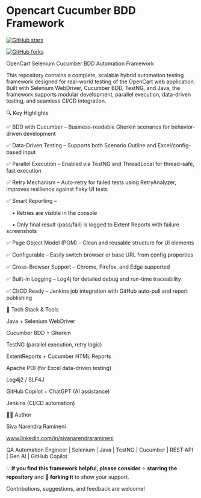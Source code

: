 
 # Opencart Cucumber BDD Framework

 
[![GitHub stars](https://img.shields.io/github/stars/sivanarendraramineni/OpencartCucumberBddFramework?style=social)](https://github.com/sivanarendraramineni/OpencartCucumberBddFramework/stargazers)

[![GitHub forks](https://img.shields.io/github/forks/sivanarendraramineni/OpencartCucumberBddFramework?style=social)](https://github.com/sivanarendraramineni/OpencartCucumberBddFramework/network/members)


OpenCart Selenium Cucumber BDD Automation Framework

This repository contains a complete, scalable hybrid automation testing framework designed for real-world testing of the OpenCart web application. Built with Selenium WebDriver, Cucumber BDD, TestNG, and Java, the framework supports modular development, parallel execution, data-driven testing, and seamless CI/CD integration.


🔍 Key Highlights

✅ BDD with Cucumber – Business-readable Gherkin scenarios for behavior-driven development

✅ Data-Driven Testing – Supports both Scenario Outline and Excel/config-based input

✅ Parallel Execution – Enabled via TestNG and ThreadLocal<WebDriver> for thread-safe, fast execution

✅ Retry Mechanism – Auto-retry for failed tests using RetryAnalyzer, improves resilience against flaky UI tests

✅ Smart Reporting –

    • Retries are visible in the console
    
    • Only final result (pass/fail) is logged to Extent Reports with failure screenshots
    
✅ Page Object Model (POM) – Clean and reusable structure for UI elements

✅ Configurable – Easily switch browser or base URL from config.properties

✅ Cross-Browser Support – Chrome, Firefox, and Edge supported

✅ Built-in Logging – Log4j for detailed debug and run-time traceability

✅ CI/CD Ready – Jenkins job integration with GitHub auto-pull and report publishing

🔧 Tech Stack & Tools

Java + Selenium WebDriver

Cucumber BDD + Gherkin

TestNG (parallel execution, retry logic)

ExtentReports + Cucumber HTML Reports

Apache POI (for Excel data-driven testing)

Log4j2 / SLF4J

GitHub Copilot + ChatGPT (AI assistance)

Jenkins (CI/CD automation)

👨‍💻 Author

Siva Narendra Ramineni

www.linkedin.com/in/sivanarendraramineni

QA Automation Engineer | Selenium | Java | TestNG | Cucumber | REST API | Gen AI | GitHub Copilot

💡 **If you find this framework helpful, please consider** ⭐ **starring the repository** and 🍴 **forking it** to show your support.  

Contributions, suggestions, and feedback are welcome!
